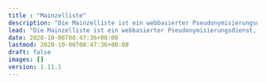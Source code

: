 ```yaml
---
title : "Mainzelliste"
description: "Die Mainzelliste ist ein webbasierter Pseudonymisierungsdienst, die die Erzeugung von Personenidentifikatoren (PID) aus identifizierenden Attributen (IDAT) erlaubt, dank Record-Linkage-Funktionalität auch bei wechselnder Qualität identifizierender Daten. Ihre Funktionen werden über eine REST-Schnittstelle bereitgestellt, die besonders flexible Integration durch andere Software ermöglicht."
lead: "Die Mainzelliste ist ein webbasierter Pseudonymisierungsdienst, die die Erzeugung von Personenidentifikatoren (PID) aus identifizierenden Attributen (IDAT) erlaubt, dank Record-Linkage-Funktionalität auch bei wechselnder Qualität identifizierender Daten. Ihre Funktionen werden über eine REST-Schnittstelle bereitgestellt, die besonders flexible Integration durch andere Software ermöglicht."
date: 2020-10-06T08:47:36+00:00
lastmod: 2020-10-06T08:47:36+00:00
draft: false
images: []
version: 1.11.1
---
```

